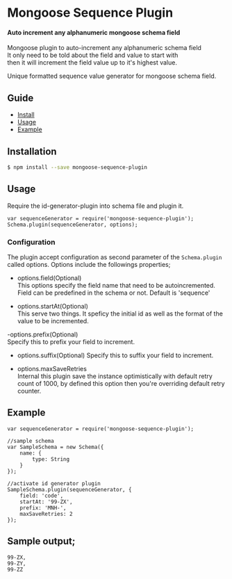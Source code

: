# Mongoose Sequence Plugin
#### Auto increment any alphanumeric mongoose schema field
Mongoose plugin to auto-increment any alphanumeric schema field     
It only need to be told about the field and value to start with       
then it will increment the field value up to it's highest value.   

Unique formatted sequence value generator for mongoose schema field. 

## Guide
- [Install](#installation)
- [Usage](#usage)
- [Example](#example)



## Installation

```sh
$ npm install --save mongoose-sequence-plugin
```

## Usage
Require the id-generator-plugin into schema file and plugin it.   

```
var sequenceGenerator = require('mongoose-sequence-plugin');
Schema.plugin(sequenceGenerator, options);
```


### Configuration
The plugin accept configuration as second parameter of the `Schema.plugin` called options. Options include the followings properties;    

- options.field(Optional)  
This options specify the field name that need to be autoincremented. Field can be predefined in the schema or not. Default is 'sequence'      

- options.startAt(Optional)   
This serve two things. It speficy the initial id as well as the format of the value to be incremented.    

-options.prefix(Optional)  
Specify this to prefix your field to increment.  

- options.suffix(Optional)
Specify this to suffix your field to increment.

- options.maxSaveRetries    
Internal this plugin save the instance optimistically with default retry count of 1000, by defined this option then you're overriding default retry counter.    

## Example

```
var sequenceGenerator = require('mongoose-sequence-plugin');

//sample schema
var SampleSchema = new Schema({
    name: {
        type: String
    }
});

//activate id generator plugin
SampleSchema.plugin(sequenceGenerator, {
    field: 'code',
    startAt: '99-ZX',
    prefix: 'MNH-',
    maxSaveRetries: 2
});
```

## Sample output;
```
99-ZX,
99-ZY,
99-ZZ
```

